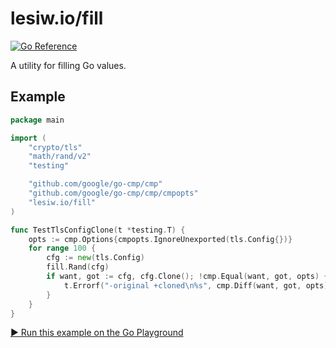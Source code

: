 # lesiw.io/fill

[![Go Reference](https://pkg.go.dev/badge/lesiw.io/fill.svg)](https://pkg.go.dev/lesiw.io/fill)

A utility for filling Go values.

## Example

``` go
package main

import (
    "crypto/tls"
    "math/rand/v2"
    "testing"

    "github.com/google/go-cmp/cmp"
    "github.com/google/go-cmp/cmp/cmpopts"
    "lesiw.io/fill"
)

func TestTlsConfigClone(t *testing.T) {
    opts := cmp.Options{cmpopts.IgnoreUnexported(tls.Config{})}
    for range 100 {
        cfg := new(tls.Config)
        fill.Rand(cfg)
        if want, got := cfg, cfg.Clone(); !cmp.Equal(want, got, opts) {
            t.Errorf("-original +cloned\n%s", cmp.Diff(want, got, opts))
        }
    }
}
```

[▶️ Run this example on the Go Playground](https://go.dev/play/p/x4nNbRdHyZb)
